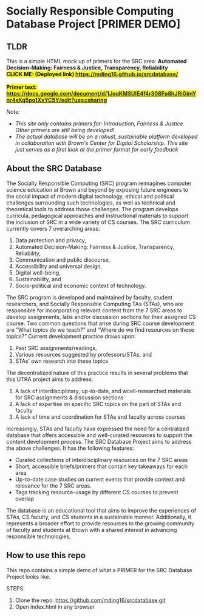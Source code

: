 # Socially Responsible Computing Database Project [PRIMER DEMO]

## TLDR

This is a simple HTML mock up of primers for the SRC area: **Automated Decision-Making: Fairness & Justice, Transparency, Reliability**<br>
**<mark style="background-color: #FFFF00">CLICK ME: (Deployed link) https://mding16.github.io/srcdatabase/ </mark>**
<br></br>
**<mark style="background-color: #FFFF00">Primer text: https://docs.google.com/document/d/1JoqKMSUIE4f4r308Fp8hJRiGimYnr4sKq5po1XxYC5Y/edit?usp=sharing</mark>**

_Note:_

- _This site only contains primers for: Introduction, Fairness & Justice. Other primers are still being developed!_
- _The actual database will be on a robust, sustainable platform developed in collaboration with Brown's Center for Digital Scholarship. This site just serves as a first look at the primer format for early feedback_

## About the SRC Database

The Socially Responsible Computing (SRC) program reimagines computer science education at Brown and beyond by exposing future engineers to the social impact of modern digital technology, ethical and political challenges surrounding such technologies, as well as technical and theoretical tools to address those challenges. The program develops curricula, pedagogical approaches and instructional materials to support the inclusion of SRC in a wide variety of CS courses. The SRC curriculum currently covers 7 overarching areas:

1. Data protection and privacy,
2. Automated Decision-Making: Fairness & Justice, Transparency, Reliability,
3. Communication and public discourse,
4. Accessibility and universal design,
5. Digital well-being,
6. Sustainability, and
7. Socio-political and economic context of technology.

The SRC program is developed and maintained by faculty, student researchers, and Socially Responsible Computing TAs (STAs), who are responsible for incorporating relevant content from the 7 SRC areas to develop assignments, labs and/or discussion sections for their assigned CS course. Two common questions that arise during SRC course development are “What topics do we teach?” and “Where do we find resources on these topics?” Current development practice draws upon:

1. Past SRC assignments/readings,
2. Various resources suggested by professors/STAs, and
3. STAs’ own research into these topics

The decentralized nature of this practice results in several problems that this UTRA project aims to address:

1. A lack of interdisciplinary, up-to-date, and wcell-researched materials for SRC assignments & discussion sections
2. A lack of expertise on specific SRC topics on the part of STAs and faculty
3. A lack of time and coordination for STAs and faculty across courses

Increasingly, STAs and faculty have expressed the need for a centralized database that offers accessible and well-curated resources to support the content development process.
The SRC Database Project aims to address the above challenges. It has the following features:

- Curated collections of interdisciplinary resources on the 7 SRC areas
- Short, accessible briefs/primers that contain key takeaways for each area
- Up-to-date case studies on current events that provide context and relevance for the 7 SRC areas.
- Tags tracking resource-usage by different CS courses to prevent overlap

The database is an educational tool that aims to improve the experiences of STAs, CS faculty, and CS students in a sustainable manner. Additionally, it represents a broader effort to provide resources to the growing community of faculty and students at Brown with a shared interest in advancing responsible technologies.

## How to use this repo

This repo contains a simple demo of what a PRIMER for the SRC Database Project looks like.

STEPS:

1. Clone the repo: https://github.com/mding16/srcdatabase.git
2. Open index.html in any browser
